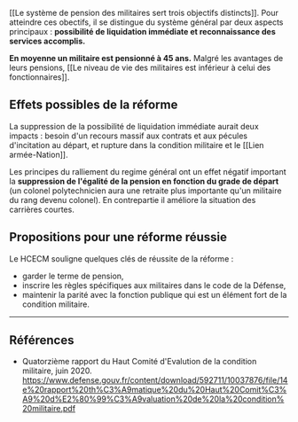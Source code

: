 [[Le système de pension des militaires sert trois objectifs distincts]]. Pour atteindre ces obectifs, il se distingue du système général par deux aspects principaux : **possibilité de liquidation immédiate et reconnaissance des services accomplis.**

**En moyenne un militaire est pensionné à 45 ans.** Malgré les avantages de leurs pensions, [[Le niveau de vie des militaires est inférieur à celui des fonctionnaires]].

## Effets possibles de la réforme

La suppression de la possibilité de liquidation immédiate aurait deux impacts : besoin d'un recours massif aux contrats et aux pécules d'incitation au départ, et rupture dans la condition militaire et le [[Lien armée-Nation]].

Les principes du ralliement du regime général ont un effet négatif important la **suppression de l'égalité de la pension en fonction du grade de départ** (un colonel polytechnicien aura une retraite plus importante qu'un militaire du rang devenu colonel). En contrepartie il améliore la situation des carrières courtes.

## Propositions pour une réforme réussie

Le HCECM souligne quelques clés de réussite de la réforme :

- garder le terme de pension,
- inscrire les règles spécifiques aux militaires dans le code de la Défense,
- maintenir la parité avec la fonction publique qui est un élément fort de la condition militaire.

---

## Références

- Quatorzième rapport du Haut Comité d'Evalution de la condition militaire, juin 2020. https://www.defense.gouv.fr/content/download/592711/10037876/file/14e%20rapport%20th%C3%A9matique%20du%20Haut%20Comit%C3%A9%20d%E2%80%99%C3%A9valuation%20de%20la%20condition%20militaire.pdf